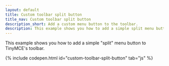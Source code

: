 ```yaml
---
layout: default
title: Custom toolbar split button
title_nav: Custom toolbar split button
description_short: Add a custom menu button to the toolbar.
description: This example shows you how to add a simple split menu button to TinyMCE's toolbar.
---
```


This example shows you how to add a simple "split" menu button to TinyMCE's toolbar.

{% include codepen.html id="custom-toolbar-split-button" tab="js" %}
